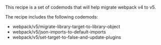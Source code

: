 This recipe is a set of codemods that will help migrate webpack v4 to v5.

The recipe includes the following codemods:

- webpack/v5/migrate-library-target-to-library-object
- webpack/v5/json-imports-to-default-imports
- webpack/v5/set-target-to-false-and-update-plugins
